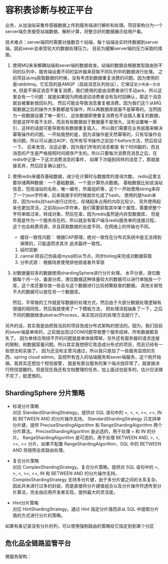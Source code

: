 # 容积表诊断与校正平台

业务，从加油站采集传感器数据上传到服务端进行解析和处理。项目架构分为一个server端负责接受站端数据，解析计算，将整合好的数据展示给用户看。

技术难点：server端同时需要对接数百个站端，每个站端会实时传数据到server端。因此sever会承受较大的数据处理压力。
目前为缓解server端的压力采取的措施，
1. 使用MQ来来解耦站端和sever端的数据收发。站端的数据会根据类型路由到不同的队列中，服务端设置不同的监听器来获取不同队列中的数据进行处理。
   之前项目从mq获取数据的时候，没有考虑到数据重复消费的问题。因为使用的是rabbitmq，它实现的是AMQP（高级消息队列协议），它保证`至少传递一次消息`,
   但是不保证消息不重复消费，我们使用的是由消费者进行手动ack，所以这里会有一个问题：就是如果因为网络波动消费者没有及时回确认，那这个消息就会被重新放回队列。
   然后可能会导致消息重复被消费。因为我们这个从MQ取数据之后的操作大多数都是写操作，所以再数据库层面不是幂等的。当然因为一些数据设置了唯一索引，
   这些数据即使重复消费也不会插入重复的数据，但是这样毕竟不太好。而且有些数据由于数据量不是很大，没有设置唯一索引，这样的话就可能导致有些数据重复插入。
   所以我们需要在业务层面来解决幂等操作的问题。一开始我想的是，因为读操作是天然幂等的，只有写操作会有问题。所以可以通过AOP，在所有写书操作之前加个before方法，然后验证一下。
   后来发现，没这必要，因为我们所有的消息都是 有个时间戳的，而且消息的产生是严格按照时间顺序产生的。所以只要每次消费完消息之后，在redis中记录一下这次消费消息的事件，
   如果下次碰到同样的消息了，那就直接丢弃，然后回复确认就行。
2. 使用redis来缓存基础数据，减少在计算时与数据库的查询次数。
   redis这里主要存储两种数据：一个基础数据，一个是计算热点数据。
   基础数据比如说油站信息，包括油站的名称，唯一编号，所属组织等，这个一开始使用string来存了一个json字符串，后来我接手的时候就优化成了hash。
   使用的是hash来存，因为redis对hash进行过优化，存储起来占用的内存比较少。
   另外使用起来也更加灵活，之前存json字符串，我们需要获取其中某个属性，需要把整个字符串取过来，转成对象，然后在拿。因为redis虽然是内存型数据库，
   但是毕竟是作为一个服务存在的，所以就会有客户端与redis服务单的连接过程，这个也会耗费资源，并且获取数据的长度不同，在网络上的传输也不同。
   - 缓存一致性问题： 根据CAP原理，绝对一致性在分布式系统中是无法得到保障的，只能退而求其次 追求最终一致性。 
   1. 延时双删
   2. cannal 把自己伪装成mysql的从节点，同步binlog来完成对数据获取
   3. 分布式锁： 根据场景使用排他锁或者共享锁

3. 对数据量较多的数据使用shardingSphere进行分片处理。
   水平分表，液位数据每个月一分，垂直分库，液位数据这种体量较大的数据可以进行单独放一个库，这个库还要存放一些会与这个数据进行比较频繁联查的数据。
   其他关联性不大的数据可以放在另一个数据库。
   
   
   然后，平常做的工作就是写数据的处理方式，然后由于大部分数据处理逻辑有很强的相同性，然后我就使用了一下模板方法，
   把处理流程抽象了一下，之后不同的数据继承abstractProcess，来实现对应的处理方法就行了。
   
另外的话，其实我是由把我当前的项目改成分布式架构的想法的。因为，我们目前的sever端是单体的，之前就出现过OOM问题导致整个服务挂掉，所有数据都丢失了。
因为单体应用绕不开的问题就是单体故障嘛，另外还有服务器的请求连接的限制，和数据容量问题。所以其实我想把它改造成分布式的项目，而且已经有一些想法和实施了。
因为还没和主管沟通过，所以我只是加了一些服务监控的东西，spring cloud admin。监控所有连入的站端服务和sever端服务，这个刚开始搞，我其实还想加个短信报警，
就是有那台服务的某个端点抛异常了，就直接进行短信提醒的。但是现在我还有文档整理的任务，加上面试也挺多的，估计应该搞不完了，挺遗憾的。

## ShardingSphere 分片策略
- 标准分片策略  
对应 StandardShardingStrategy。提供对 SQL 语句中的 =, >, <, >=, <=, IN 和 BETWEEN AND 的分片操作支持。 StandardShardingStrategy 只支持单分片键，提供 PreciseShardingAlgorithm 和 RangeShardingAlgorithm 两个分片算法。 PreciseShardingAlgorithm 是必选的，用于处理 = 和 IN 的分片。 RangeShardingAlgorithm 是可选的，用于处理 BETWEEN AND, >, <, >=, <= 分片，如果不配置 RangeShardingAlgorithm，SQL 中的 BETWEEN AND 将按照全库路由处理。

- 复合分片策略  
对应 ComplexShardingStrategy。复合分片策略。提供对 SQL 语句中的 =, >, <, >=, <=, IN 和 BETWEEN AND 的分片操作支持。 ComplexShardingStrategy 支持多分片键，由于多分片键之间的关系复杂，因此并未进行过多的封装，而是直接将分片键值组合以及分片操作符透传至分片算法，完全由应用开发者实现，提供最大的灵活度。

- Hint分片策略  
对应 HintShardingStrategy。通过 Hint 指定分片值而非从 SQL 中提取分片值的方式进行分片的策略。

如果有条记录没有分片的列，可以使用强制路由的策略给它指定到到某个分区


## 危化品全链路监管平台



微服务架构：

